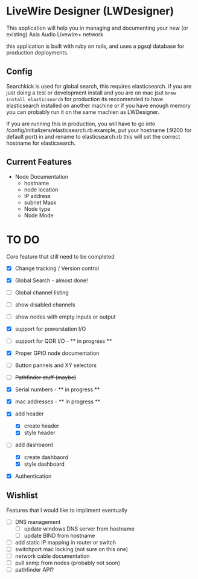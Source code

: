 # LiveWire Designer (LWDesigner)

This application will help you in managing and documenting your new (or existing) Axia Audio Livewire+ network

this application is built with ruby on rails, and uses a pgsql database for production deployments.

## Config

Searchkick is used for global search, this requires elasticsearch. if you are just doing a test or development install and you are on mac jsut `brew install elasticsearch` for production its reccomended to have elasticsearch installed on another machine or if you have enough memory you can probably run it on the same machien as LWDesigner.

If you are running this in production, you will have to go into /config/initializers/elasticsearch.rb.example, put your hostname (:9200 for default port) in and rename to elasticsearch.rb  this will set the correct hostname for elasticsearch.


## Current Features
* Node Documentation
  - hostname
  - node location
  - IP address
  - subnet Mask
  - Node type
  - Node Mode

# TO DO
Core feature that still need to be completed
- [x] Change tracking / Version control
- [x] Global Search - almost done!
- [ ] Global channel listing
- [ ] show disabled channels
- [ ] show nodes with empty inputs or output
- [x] support for powerstation I/O
- [ ] support for QOR I/O - ** in progress **
- [x] Proper GPIO node documentation
- [ ] Button pannels and XY selectors
- [ ] ~~Pathfinder stuff (maybe)~~
- [x] Serial numbers - ** in progress **
- [x] mac addresses - ** in progress **
- [x] add header
  - [x] create header
  - [x] style header
- [ ] add dashbaord
  - [x] create dashbaord
  - [x] style dashboard
- [x] Authentication


## Wishlist
Features that I would like to impliment eventually
- [ ] DNS management
  - [ ] update windows DNS server from hostname
  - [ ] update BIND from hostname
- [ ] add static IP mapping in router or switch
- [ ] switchport mac locking (not sure on this one)
- [ ] network cable documentation
- [ ] pull snmp from nodes (probably not soon)
- [ ] pathfinder API?
